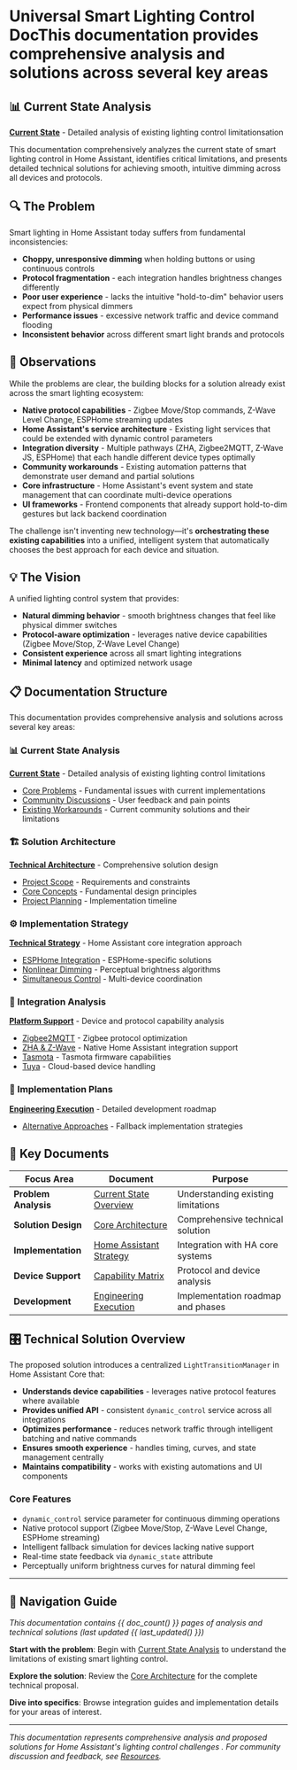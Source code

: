 # Universal Smart Lighting Control DocThis documentation provides comprehensive analysis and solutions across several key areas

## 📊 Current State Analysis

**[Current State](current-state/current_state.md)** - Detailed analysis of existing lighting control limitationsation

This documentation comprehensively analyzes the current state of smart lighting control in Home Assistant, identifies
critical limitations, and presents detailed technical solutions for achieving smooth, intuitive dimming across all
devices and protocols.

## 🔍 The Problem

Smart lighting in Home Assistant today suffers from fundamental inconsistencies:

- **Choppy, unresponsive dimming** when holding buttons or using continuous controls
- **Protocol fragmentation** - each integration handles brightness changes differently
- **Poor user experience** - lacks the intuitive "hold-to-dim" behavior users expect from physical dimmers
- **Performance issues** - excessive network traffic and device command flooding
- **Inconsistent behavior** across different smart light brands and protocols

## 🧩 Observations

While the problems are clear, the building blocks for a solution already exist across the smart lighting ecosystem:

- **Native protocol capabilities** - Zigbee Move/Stop commands, Z-Wave Level Change, ESPHome streaming updates
- **Home Assistant's service architecture** - Existing light services that could be extended with dynamic control
  parameters
- **Integration diversity** - Multiple pathways (ZHA, Zigbee2MQTT, Z-Wave JS, ESPHome) that each handle different device
  types optimally
- **Community workarounds** - Existing automation patterns that demonstrate user demand and partial solutions
- **Core infrastructure** - Home Assistant's event system and state management that can coordinate multi-device
  operations
- **UI frameworks** - Frontend components that already support hold-to-dim gestures but lack backend coordination

The challenge isn't inventing new technology—it's **orchestrating these existing capabilities** into a unified,
intelligent system that automatically chooses the best approach for each device and situation.

## 💡 The Vision

A unified lighting control system that provides:

- **Natural dimming behavior** - smooth brightness changes that feel like physical dimmer switches
- **Protocol-aware optimization** - leverages native device capabilities (Zigbee Move/Stop, Z-Wave Level Change)
- **Consistent experience** across all smart lighting integrations
- **Minimal latency** and optimized network usage

## 📋 Documentation Structure

This documentation provides comprehensive analysis and solutions across several key areas:

### 📊 Current State Analysis

**[Current State](current-state/current_state.md)** - Detailed analysis of existing lighting control limitations

- [Core Problems](current-state/challenges.md) - Fundamental issues with current implementations
- [Community Discussions](current-state/community_discussions.md) - User feedback and pain points
- [Existing Workarounds](current-state/workarounds.md) - Current community solutions and their limitations

### 🏗️ Solution Architecture

**[Technical Architecture](architecture/architecture.md)** - Comprehensive solution design

- [Project Scope](architecture/scope.md) - Requirements and constraints
- [Core Concepts](architecture/pro_concepts.md) - Fundamental design principles
- [Project Planning](architecture/project_plan.md) - Implementation timeline

### ⚙️ Implementation Strategy

**[Technical Strategy](technical-strategy/ha_strategy.md)** - Home Assistant core integration approach

- [ESPHome Integration](technical-strategy/esphome_strategy.md) - ESPHome-specific solutions
- [Nonlinear Dimming](technical-strategy/nonlinear_dimming.md) - Perceptual brightness algorithms
- [Simultaneous Control](technical-strategy/simultaneous_dimming.md) - Multi-device coordination

### 🔌 Integration Analysis

**[Platform Support](integration-guides/capability_matrix.md)** - Device and protocol capability analysis

- [Zigbee2MQTT](integration-guides/zigbee2mqtt.md) - Zigbee protocol optimization
- [ZHA & Z-Wave](integration-guides/zha_zwave.md) - Native Home Assistant integration support
- [Tasmota](integration-guides/tasmota.md) - Tasmota firmware capabilities
- [Tuya](integration-guides/tuya.md) - Cloud-based device handling

### 🚀 Implementation Plans

**[Engineering Execution](implementation/eng_execution.md)** - Detailed development roadmap

- [Alternative Approaches](implementation/execution_plan_b.md) - Fallback implementation strategies

## 🎯 Key Documents

| Focus Area           | Document                                                     | Purpose                            |
| -------------------- | ------------------------------------------------------------ | ---------------------------------- |
| **Problem Analysis** | [Current State Overview](current-state/current_state.md)     | Understanding existing limitations |
| **Solution Design**  | [Core Architecture](architecture/architecture.md)            | Comprehensive technical solution   |
| **Implementation**   | [Home Assistant Strategy](technical-strategy/ha_strategy.md) | Integration with HA core systems   |
| **Device Support**   | [Capability Matrix](integration-guides/capability_matrix.md) | Protocol and device analysis       |
| **Development**      | [Engineering Execution](implementation/eng_execution.md)     | Implementation roadmap and phases  |

## 🎛️ Technical Solution Overview

The proposed solution introduces a centralized `LightTransitionManager` in Home Assistant Core that:

- **Understands device capabilities** - leverages native protocol features where available
- **Provides unified API** - consistent `dynamic_control` service across all integrations
- **Optimizes performance** - reduces network traffic through intelligent batching and native commands
- **Ensures smooth experience** - handles timing, curves, and state management centrally
- **Maintains compatibility** - works with existing automations and UI components

### Core Features

- `dynamic_control` service parameter for continuous dimming operations
- Native protocol support (Zigbee Move/Stop, Z-Wave Level Change, ESPHome streaming)
- Intelligent fallback simulation for devices lacking native support
- Real-time state feedback via `dynamic_state` attribute
- Perceptually uniform brightness curves for natural dimming feel

______________________________________________________________________

## 📖 Navigation Guide

_This documentation contains {{ doc_count() }} pages of analysis and technical solutions (last updated {{ last_updated()
}})_

<!-- AUTO_TOC -->

**Start with the problem**: Begin with [Current State Analysis](current-state/current_state.md) to
understand the limitations of existing smart lighting control.

**Explore the solution**: Review the [Core Architecture](architecture/architecture.md) for the complete technical proposal.

**Dive into specifics**: Browse integration guides and implementation details for your areas of interest.

______________________________________________________________________

_This documentation represents comprehensive analysis and proposed solutions for Home Assistant's lighting control challenges
. For community discussion and feedback, see [Resources](resources/kickoff_post.md)._
